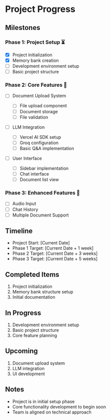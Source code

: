 # Project Progress

## Milestones

### Phase 1: Project Setup ⏳

- [x] Project initialization
- [x] Memory bank creation
- [ ] Development environment setup
- [ ] Basic project structure

### Phase 2: Core Features 🚧

- [ ] Document Upload System

  - [ ] File upload component
  - [ ] Document storage
  - [ ] File validation

- [ ] LLM Integration

  - [ ] Vercel AI SDK setup
  - [ ] Groq configuration
  - [ ] Basic Q&A implementation

- [ ] User Interface
  - [ ] Sidebar implementation
  - [ ] Chat interface
  - [ ] Document list view

### Phase 3: Enhanced Features 📅

- [ ] Audio Input
- [ ] Chat History
- [ ] Multiple Document Support

## Timeline

- Project Start: [Current Date]
- Phase 1 Target: [Current Date + 1 week]
- Phase 2 Target: [Current Date + 3 weeks]
- Phase 3 Target: [Current Date + 5 weeks]

## Completed Items

1. Project initialization
2. Memory bank structure setup
3. Initial documentation

## In Progress

1. Development environment setup
2. Basic project structure
3. Core feature planning

## Upcoming

1. Document upload system
2. LLM integration
3. UI development

## Notes

- Project is in initial setup phase
- Core functionality development to begin soon
- Team is aligned on technical approach
